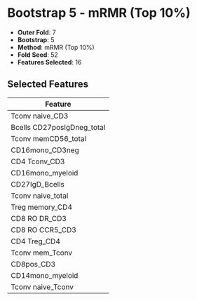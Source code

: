 # Bootstrap 5 - mRMR (Top 10%)

- **Outer Fold**: 7
- **Bootstrap**: 5
- **Method**: mRMR (Top 10%)
- **Fold Seed**: 52
- **Features Selected**: 16

## Selected Features

| Feature |
|---------|
| Tconv naive_CD3 |
| Bcells CD27posIgDneg_total |
| Tconv memCD56_total |
| CD16mono_CD3neg |
| CD4 Tconv_CD3 |
| CD16mono_myeloid |
| CD27IgD_Bcells |
| Tconv naive_total |
| Treg memory_CD4 |
| CD8 RO DR_CD3 |
| CD8 RO CCR5_CD3 |
| CD4 Treg_CD4 |
| Tconv mem_Tconv |
| CD8pos_CD3 |
| CD14mono_myeloid |
| Tconv naive_Tconv |
